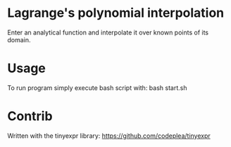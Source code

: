 # Lagrange's polynomial interpolation
Enter an analytical function and interpolate it over known points of its domain.

# Usage
To run program simply execute bash script with: bash start.sh

# Contrib
Written with the tinyexpr library: https://github.com/codeplea/tinyexpr
